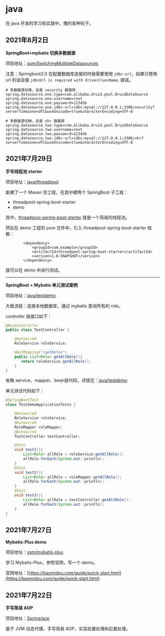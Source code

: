 # java
在 java 开发的学习和实践中，撸的各种轮子。

## 2021年8月2日

**SpringBoot+mybatis 切换多数据源**

项目地址：[ssm/SwitchingMultipleDatasources](https://github.com/you170917/java/tree/main/ssm/SwitchingMultipleDatasources)

注意：Springboot2.0 在配置数据库连接的时候需要使用 `jdbc-url`，如果只使用 url 的话会报
`jdbcUrl is required with driverClassName.`错误。

```properties
# 多数据源切换，这是 security 数据库
spring.datasource.one.type=com.alibaba.druid.pool.DruidDataSource
spring.datasource.one.username=root
spring.datasource.one.password=123456
spring.datasource.one.jdbc-url=jdbc:mysql://127.0.0.1:3306/security?serverTimezone=UTC&useUnicode=true&characterEncoding=UTF-8

# 多数据源切换，这是 vhr 数据库
spring.datasource.two.type=com.alibaba.druid.pool.DruidDataSource
spring.datasource.two.username=root
spring.datasource.two.password=123456
spring.datasource.two.jdbc-url=jdbc:mysql://127.0.0.1:3306/vhr?serverTimezone=UTC&useUnicode=true&characterEncoding=UTF-8
```



## 2021年7月29日

**手写线程池 starter**

项目地址：[java/threadpool](https://github.com/you170917/java/tree/main/java/threadpool)

新建了一个 Maven 空工程，在其中建两个 SpringBoot 子工程：

- threadpool-spring-boot-starter
- demo

其中，[threadpool-spring-boot-starter](https://github.com/you170917/java/tree/main/java/threadpool/threadpool-spring-boot-starter) 就是一个简易的线程池。

然后在 demo 工程的 pom 文件中，引入 threadpool-spring-boot-starter 依赖：

```
        <dependency>
            <groupId>com.example</groupId>
            <artifactId>threadpool-spring-boot-starter</artifactId>
            <version>1.0-SNAPSHOT</version>
        </dependency>
```

就可以在 demo 中进行测试。

---

**SpringBoot + Mybatis 单元测试案例**

项目地址：[java/testdemo](https://github.com/you170917/java/tree/main/java/testdemo)

大致流程：连接本地数据库，通过 mybatis 查询所有的 role。

controller 层接口如下：

```java
@RestController
public class TestController {

    @Autowired
    RoleService roleService;

    @GetMapping("/getRoles")
    public List<Role> getAllRole(){
       return roleService.getAllRole();
    }
}
```

省略 service、mapper、bean层代码，详情见：[java/testdemo](https://github.com/you170917/java/tree/main/java/testdemo)

单元测试代码如下：

```java
@SpringBootTest
class TestdemoApplicationTests {

    @Autowired
    RoleService roleService;
    @Autowired
    RoleMapper roleMapper;
    @Autowired
    TestController testController;

    @Test
    void test1(){
        List<Role> allRole = roleService.getAllRole();
        allRole.forEach(System.out::println);
    }
    @Test
    void test2(){
        List<Role> allRole = roleMapper.getAllRole();
        allRole.forEach(System.out::println);
    }
    @Test
    void test3(){
        List<Role> allRole = testController.getAllRole();
        allRole.forEach(System.out::println);
    }
}
```

## 2021年7月27日

**Mybatis-Plus demo**

项目地址：[ssm/mybatis-plus](https://github.com/you170917/java/tree/main/ssm/mybatis-plus)

学习 Mybatis-Plus，参照官网，写一个 demo。

官网地址：[https://baomidou.com/guide/quick-start.html](https://baomidou.com/guide/quick-start.html)

## 2021年7月22日

**手写简易 AOP**

项目地址：[Spring/aop](https://github.com/you170917/java/tree/main/Spring/aop)

基于 JVM 动态代理，手写简易 AOP，实现前置处理和后置处理。

